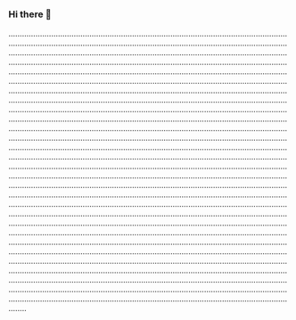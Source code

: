### Hi there 👋

....................................................................................................................................................................................................................................................................................................................................................................................................................................................................................................................................................................................................................................................................................................................................................................................................................................................................................................................................................................................................................................................................................................................................................................................................................................................................................................................................................................................................................................................................................................................................................................................................................................................................................................................................................................................................................................................................................................................................................................................................................................................................................................................................................................................................................................................................................................................................................................................................................................................................................................................................................................................................................................................................................................................................................................................................................................................................................................................................................................................................................................................................................................................................................................................................................................................................................................................................................................................................................................................................................................................................................................................................................................................................................................................................................
